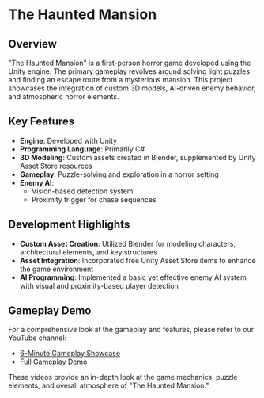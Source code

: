 # The Haunted Mansion

## Overview

"The Haunted Mansion" is a first-person horror game developed using the Unity engine. The primary gameplay revolves around solving light puzzles and finding an escape route from a mysterious mansion. This project showcases the integration of custom 3D models, AI-driven enemy behavior, and atmospheric horror elements.

## Key Features

- **Engine**: Developed with Unity
- **Programming Language**: Primarily C#
- **3D Modeling**: Custom assets created in Blender, supplemented by Unity Asset Store resources
- **Gameplay**: Puzzle-solving and exploration in a horror setting
- **Enemy AI**: 
  - Vision-based detection system
  - Proximity trigger for chase sequences

## Development Highlights

- **Custom Asset Creation**: Utilized Blender for modeling characters, architectural elements, and key structures
- **Asset Integration**: Incorporated free Unity Asset Store items to enhance the game environment
- **AI Programming**: Implemented a basic yet effective enemy AI system with visual and proximity-based player detection

## Gameplay Demo

For a comprehensive look at the gameplay and features, please refer to our YouTube channel:

- [6-Minute Gameplay Showcase](https://www.youtube.com/watch?v=ASIHpJSOrVQ)
- [Full Gameplay Demo](https://www.youtube.com/watch?v=kHJrSpBphtQ)

These videos provide an in-depth look at the game mechanics, puzzle elements, and overall atmosphere of "The Haunted Mansion."
